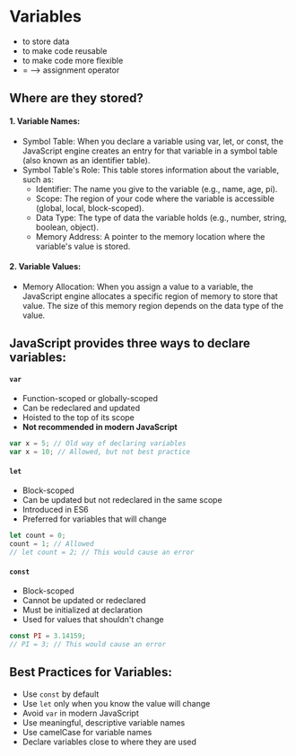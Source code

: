 # Variables
- to store data
- to make code reusable
- to make code more flexible
- = --> assignment operator

## Where are they stored?
#### 1. Variable Names:

- Symbol Table: When you declare a variable using var, let, or const, the JavaScript engine creates an entry for that variable in a symbol table (also known as an identifier table).
- Symbol Table's Role: This table stores information about the variable, such as:
  - Identifier: The name you give to the variable (e.g., name, age, pi).
  - Scope: The region of your code where the variable is accessible (global, local, block-scoped).
  - Data Type: The type of data the variable holds (e.g., number, string, boolean, object).
  - Memory Address: A pointer to the memory location where the variable's value is stored.

#### 2. Variable Values:

- Memory Allocation: When you assign a value to a variable, the JavaScript engine allocates a specific region of memory to store that value. The size of this memory region depends on the data type of the value.

## JavaScript provides three ways to declare variables:

#### `var`
- Function-scoped or globally-scoped
- Can be redeclared and updated
- Hoisted to the top of its scope
- **Not recommended in modern JavaScript**

```javascript
var x = 5; // Old way of declaring variables
var x = 10; // Allowed, but not best practice
```

#### `let`
- Block-scoped
- Can be updated but not redeclared in the same scope
- Introduced in ES6
- Preferred for variables that will change

```javascript
let count = 0;
count = 1; // Allowed
// let count = 2; // This would cause an error
```

#### `const`
- Block-scoped
- Cannot be updated or redeclared
- Must be initialized at declaration
- Used for values that shouldn't change

```javascript
const PI = 3.14159;
// PI = 3; // This would cause an error
```

## Best Practices for Variables:
- Use `const` by default
- Use `let` only when you know the value will change
- Avoid `var` in modern JavaScript
- Use meaningful, descriptive variable names
- Use camelCase for variable names
- Declare variables close to where they are used